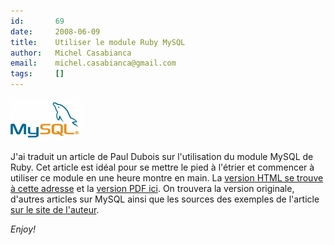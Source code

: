 ```yaml
---
id:       69
date:     2008-06-09
title:    Utiliser le module Ruby MySQL
author:   Michel Casabianca
email:    michel.casabianca@gmail.com
tags:     []
---
```


![](logo-mysql.png)

J'ai traduit un article de Paul Dubois sur l'utilisation du module MySQL de Ruby. Cet article est idéal pour se mettre le pied à l'étrier et commencer à utiliser ce module en une heure montre en main. La [version HTML se trouve à cette adresse](http://sweetohm.net/article/ruby-mysql.html) et la [version PDF ici](http://www.sweetohm.net/arc/ruby-mysql.pdf). On trouvera la version originale, d'autres articles sur MySQL ainsi que les sources des exemples de l'article [sur le site de l'auteur](http://www.kitebird.com/articles/).

*Enjoy!*

